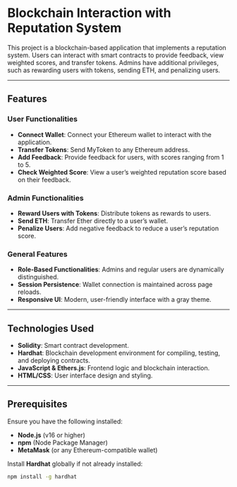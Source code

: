 # Blockchain Interaction with Reputation System

This project is a blockchain-based application that implements a reputation system. Users can interact with smart contracts to provide feedback, view weighted scores, and transfer tokens. Admins have additional privileges, such as rewarding users with tokens, sending ETH, and penalizing users.

---

## Features

### User Functionalities
- **Connect Wallet**: Connect your Ethereum wallet to interact with the application.
- **Transfer Tokens**: Send MyToken to any Ethereum address.
- **Add Feedback**: Provide feedback for users, with scores ranging from 1 to 5.
- **Check Weighted Score**: View a user’s weighted reputation score based on their feedback.

### Admin Functionalities
- **Reward Users with Tokens**: Distribute tokens as rewards to users.
- **Send ETH**: Transfer Ether directly to a user’s wallet.
- **Penalize Users**: Add negative feedback to reduce a user’s reputation score.

### General Features
- **Role-Based Functionalities**: Admins and regular users are dynamically distinguished.
- **Session Persistence**: Wallet connection is maintained across page reloads.
- **Responsive UI**: Modern, user-friendly interface with a gray theme.

---

## Technologies Used

- **Solidity**: Smart contract development.
- **Hardhat**: Blockchain development environment for compiling, testing, and deploying contracts.
- **JavaScript & Ethers.js**: Frontend logic and blockchain interaction.
- **HTML/CSS**: User interface design and styling.

---

## Prerequisites

Ensure you have the following installed:
- **Node.js** (v16 or higher)
- **npm** (Node Package Manager)
- **MetaMask** (or any Ethereum-compatible wallet)

Install **Hardhat** globally if not already installed:
```bash
npm install -g hardhat
